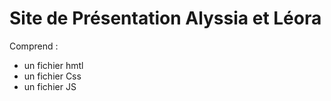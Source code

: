 # Site de Présentation Alyssia et Léora

Comprend :
* un fichier hmtl
* un fichier Css
* un fichier JS

